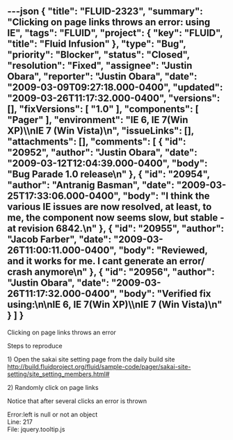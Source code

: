 ---json
{
  "title": "FLUID-2323",
  "summary": "Clicking on page links throws an error: using IE",
  "tags": "FLUID",
  "project": {
    "key": "FLUID",
    "title": "Fluid Infusion"
  },
  "type": "Bug",
  "priority": "Blocker",
  "status": "Closed",
  "resolution": "Fixed",
  "assignee": "Justin Obara",
  "reporter": "Justin Obara",
  "date": "2009-03-09T09:27:18.000-0400",
  "updated": "2009-03-26T11:17:32.000-0400",
  "versions": [],
  "fixVersions": [
    "1.0"
  ],
  "components": [
    "Pager"
  ],
  "environment": "IE 6, IE 7(Win XP)\\\nIE 7 (Win Vista)\n",
  "issueLinks": [],
  "attachments": [],
  "comments": [
    {
      "id": "20952",
      "author": "Justin Obara",
      "date": "2009-03-12T12:04:39.000-0400",
      "body": "Bug Parade 1.0 release\n"
    },
    {
      "id": "20954",
      "author": "Antranig Basman",
      "date": "2009-03-25T17:33:06.000-0400",
      "body": "I think the various IE issues are now resolved, at least, to me, the component now seems slow, but stable - at revision 6842.\n"
    },
    {
      "id": "20955",
      "author": "Jacob Farber",
      "date": "2009-03-26T11:00:11.000-0400",
      "body": "Reviewed, and it works for me. I cant generate an error/ crash anymore\n"
    },
    {
      "id": "20956",
      "author": "Justin Obara",
      "date": "2009-03-26T11:17:32.000-0400",
      "body": "Verified fix using:\n\nIE 6, IE 7(Win XP)\\\nIE 7 (Win Vista)\n"
    }
  ]
}
---
Clicking on page links throws an error

Steps to reproduce

1\) Open the sakai site setting page from the daily build site\
<http://build.fluidproject.org/fluid/sample-code/pager/sakai-site-setting/site_setting_members.html#>

2\) Randomly click on page links

Notice that after several clicks an error is thrown

Error:left is null or not an object\
Line: 217\
File: jquery.tooltip.js

        